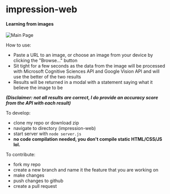 # impression-web
#### Learning from images

![Main Page](https://user-images.githubusercontent.com/8808097/32409811-11b71898-c181-11e7-85ba-c13af47d675f.png)

How to use:
- Paste a URL to an image, or choose an image from your device by clicking the "Browse..." button
- Sit tight for a few seconds as the data from the image will be processed with Microsoft Cognitive Sciences API and Google Vision API and will use the better of the two results
- Results will be returned in a modal with a statement saying what it believe the image to be

**_(Disclaimer: not all results are correct, I do provide an accuracy score from the API with each result)_**

To develop:
- clone my repo or download zip
- navigate to directory (impression-web)
- start server with `node server.js`
- **no code compilation needed, you don't compile static HTML/CSS/JS lol.**

To contribute: 
- fork my repo
- create a new branch and name it the feature that you are working on
- make changes
- push changes to github
- create a pull request
